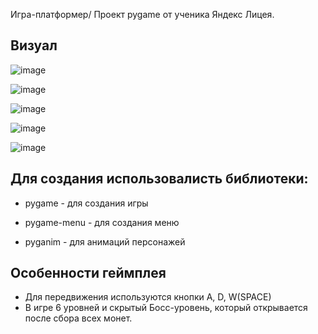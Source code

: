 Игра-платформер/ Проект pygame от ученика Яндекс Лицея.

## Визуал

![image](https://user-images.githubusercontent.com/67273098/213866043-b6a8c96d-cbef-4649-939d-2a43fa1a8ca3.png)

![image](https://user-images.githubusercontent.com/67273098/214594351-fb2897b9-1ccc-4131-b60f-cb3b9f55ec0c.png)

![image](https://user-images.githubusercontent.com/67273098/213866103-d476460a-95a2-46fa-821d-77d5077be171.png)

![image](https://user-images.githubusercontent.com/67273098/214594556-e80c9439-6e35-4a46-a98b-72a0f45b9bec.png)

![image](https://user-images.githubusercontent.com/67273098/214594740-35c6f8f8-077d-4178-ae86-5373385a0244.png)

## Для создания использовалисть библиотеки:

  * pygame - для создания игры
  
  * pygame-menu - для создания меню
  
  * pyganim - для анимаций персонажей

## Особенности геймплея
  * Для передвижения используются кнопки A, D, W(SPACE)
  * В игре 6 уровней и скрытый Босс-уровень, который открывается после сбора всех монет.
